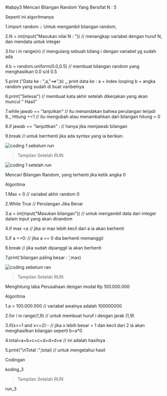 #labpy3
Mencari Bilangan Random Yang Bersifat N : 5

Seperti ini algoritmanya

1.import random :: Untuk mengambil bilangan random,

2.N = int(input("Masukan nilai N : ")) // menangkap variabel dengan huruf N, dan mendata untuk integer

3.for i in range(n) // mengulang sebuah bilang i dengan variabel yg sudah ada

4.b = random.uniform(0.0,0.5) // membuat bilangan random yang menghasilkan 0.0 s/d 0.5

5.print ("Data ke : ",a,"==>",b) ,, print data ke : a = index looping b = angka random yang sudah di buat varibelnya

6.print("Selesai") // membuat kata akhir setelah dikerjakan yang akan muncul " Hasil"

7.while jawab == "lanjutkan" // itu menandakan bahwa perulangan terjadi 8._ Hitung +=1 // itu mengubah atau menambahkan dari bilangan hitung = 0

8.if jawab == "lanjuttkan" : // hanya jika menjawab bilangan

9.break // untuk berrhenti jika ada syntax yang ia berikan.




![coding 1 sebelum run](https://user-images.githubusercontent.com/46749088/53244822-8a279400-36de-11e9-8a6d-6269e29ac059.png)



>Tampilan Setelah RUN

![coding 1 setelah run](https://user-images.githubusercontent.com/46749088/53247460-07a2d280-36e6-11e9-9f47-3f55b3ac7c82.png)




Mencari Bilangan Random, yang terhenti jika ketik angka 0

Algoritma

1.Max = 0 // variabel akhir random 0

2.While True // Perulangan Jika Benar

3.a = int(input("Masukan bilangan")) // untuk mengambil data dari integer dalam input yang akan dirandom

4.if max <a // jika si max lebih kecil dari a ia akan berhenti

5.if a ==0: // jika a == 0 dia berhenti memanggil

6.break // jika sudah dipanggil ia akan berhenti

7.print('bilangan paling besar : ',max)




![coding sebelum ran](https://user-images.githubusercontent.com/46749088/53248438-52bde500-36e8-11e9-957e-370558143842.png)

>Tampilan Setelah RUN





Menghitung laba Perusahaan dengan modal Rp 100.000.000

Algoritma

1.a = 100.000.000 // variabel awalnya adalah 100000000

2.for i in range(1,9) // untuk membuat huruf i dengan jarak (1,9)

3.if(x>=1 and x<=2):- // jika x lebih besar = 1 dan kecil dari 2 ia akan menghasilkan bilangan seperti b=a*0

4.total=a+b+c+c+d+d+d+e // ini adalah hasilnya .

5.print("\nTotal :",total) // untuk mengetahui hasil



Codingan

koding_3

>Tampilan Setelah RUN





run_3
